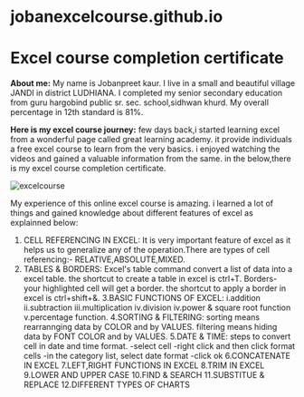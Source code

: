 # jobanexcelcourse.github.io
# Excel course completion certificate

**About me:**
My name is Jobanpreet kaur. I live in a small and beautiful village JANDI in district LUDHIANA. I completed my senior secondary education from guru hargobind public sr. sec. school,sidhwan khurd. My overall percentage in 12th standard is 81%.

**Here is my excel course journey:**
few days back,i started learning excel from a wonderful page called great learning academy. it provide individuals a free excel course to learn from the very basics. i enjoyed watching the videos and gained a valuable information from the same. in the below,there is my excel course completion certificate.

![excelcourse](https://github.com/user-attachments/assets/431f27db-81fc-4b44-aa88-b4370a5d2bec)

My experience of this online excel course is amazing. i learned a lot of things and gained knowledge about different features of excel as explainned below:
1. CELL REFERENCING IN EXCEL:
It is very important feature of excel as it helps us to generalize any of the operation.There are types of cell referencing:- RELATIVE,ABSOLUTE,MIXED.
2. TABLES & BORDERS:
Excel's table command convert a list of data into a excel table. the shortcut to create a table in excel is ctrl+T.
Borders- your highlighted cell will get a border. the shortcut to apply a border in excel is ctrl+shift+&.
3.BASIC FUNCTIONS OF EXCEL:
i.addition
ii.subtraction
iii.multiplication
iv.division
iv.power & square root function
v.percentage function.
4.SORTING & FILTERING:
sorting means rearrannging data by COLOR and by VALUES.
filtering means hiding data by FONT COLOR and by VALUES.
5.DATE & TIME:
steps to convert cell in date and time format.
-select cell
-right click and then click format cells
-in the category list, select date format
-click ok
6.CONCATENATE IN EXCEL
7.LEFT,RIGHT FUNCTIONS IN EXCEL
8.TRIM IN EXCEL
9.LOWER AND UPPER CASE
10.FIND & SEARCH
11.SUBSTITUE & REPLACE
12.DIFFERENT TYPES OF CHARTS 
